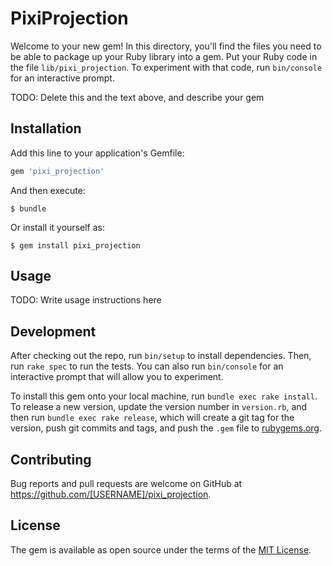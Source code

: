 # PixiProjection

Welcome to your new gem! In this directory, you'll find the files you need to be able to package up your Ruby library into a gem. Put your Ruby code in the file `lib/pixi_projection`. To experiment with that code, run `bin/console` for an interactive prompt.

TODO: Delete this and the text above, and describe your gem

## Installation

Add this line to your application's Gemfile:

```ruby
gem 'pixi_projection'
```

And then execute:

    $ bundle

Or install it yourself as:

    $ gem install pixi_projection

## Usage

TODO: Write usage instructions here

## Development

After checking out the repo, run `bin/setup` to install dependencies. Then, run `rake spec` to run the tests. You can also run `bin/console` for an interactive prompt that will allow you to experiment.

To install this gem onto your local machine, run `bundle exec rake install`. To release a new version, update the version number in `version.rb`, and then run `bundle exec rake release`, which will create a git tag for the version, push git commits and tags, and push the `.gem` file to [rubygems.org](https://rubygems.org).

## Contributing

Bug reports and pull requests are welcome on GitHub at https://github.com/[USERNAME]/pixi_projection.

## License

The gem is available as open source under the terms of the [MIT License](https://opensource.org/licenses/MIT).
